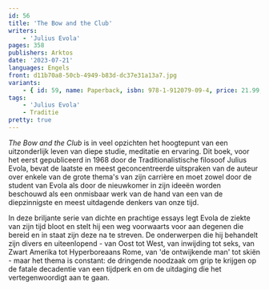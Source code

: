 ```yaml
---
id: 56
title: 'The Bow and the Club'
writers:
    - 'Julius Evola'
pages: 358
publishers: Arktos
date: '2023-07-21'
languages: Engels
front: d11b70a8-50cb-4949-b83d-dc37e31a13a7.jpg
variants:
    - { id: 59, name: Paperback, isbn: 978-1-912079-09-4, price: 21.99, out_of_stock: 0 }
tags:
    - 'Julius Evola'
    - Traditie
pretty: true
---
```


*The Bow and the Club* is in veel opzichten het hoogtepunt van een uitzonderlijk leven van diepe studie, meditatie en ervaring. Dit boek, voor het eerst gepubliceerd in 1968 door de Traditionalistische filosoof Julius Evola, bevat de laatste en meest geconcentreerde uitspraken van de auteur over enkele van de grote thema's van zijn carrière en moet zowel door de student van Evola als door de nieuwkomer in zijn ideeën worden beschouwd als een onmisbaar werk van de hand van een van de diepzinnigste en meest uitdagende denkers van onze tijd.

In deze briljante serie van dichte en prachtige essays legt Evola de ziekte van zijn tijd bloot en stelt hij een weg voorwaarts voor aan degenen die bereid en in staat zijn deze na te streven. De onderwerpen die hij behandelt zijn divers en uiteenlopend - van Oost tot West, van inwijding tot seks, van Zwart Amerika tot Hyperboreaans Rome, van 'de ontwijkende man' tot skiën - maar het thema is constant: de dringende noodzaak om grip te krijgen op de fatale decadentie van een tijdperk en om de uitdaging die het vertegenwoordigt aan te gaan.
